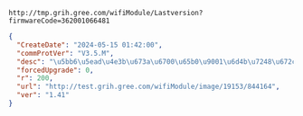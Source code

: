 `http://tmp.grih.gree.com/wifiModule/Lastversion?firmwareCode=362001066481`

```json
{
  "CreateDate": "2024-05-15 01:42:00",
  "commProtVer": "V3.5.M",
  "desc": "\u5bb6\u5ead\u4e3b\u673a\u6700\u65b0\u9001\u6d4b\u7248\u672c\uff0c\u8d1f\u8d23\u4eba\uff1a\u4ee3\u660e\u822a",
  "forcedUpgrade": 0,
  "r": 200,
  "url": "http://test.grih.gree.com/wifiModule/image/19153/844164",
  "ver": "1.41"
}
```